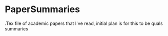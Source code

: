 # PaperSummaries
.Tex file of academic papers that I've read, initial plan is for this to be quals summaries
